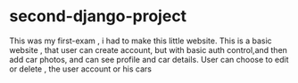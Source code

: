 # second-django-project
This was my first-exam , i had to make this little website.
This is a basic website , that user can create account, but with basic auth control,and then add car photos, and can see profile and car details.
User can choose to edit or delete , the user account or his cars 

